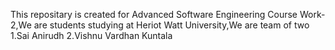 This repositary is created for Advanced Software Engineering Course Work-2,We are students studying at Heriot Watt University,We are team of two 
1.Sai Anirudh
2.Vishnu Vardhan Kuntala
